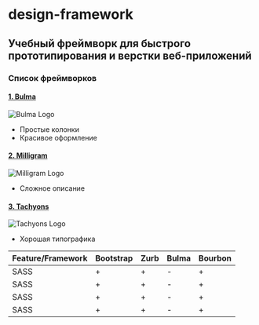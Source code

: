 # design-framework
## Учебный фреймворк для быстрого прототипирования и верстки веб-приложений
### Список фреймворков

#### [1. Bulma](http://bulma.io/)
![Bulma Logo](http://bulma.io/images/bulma-logo.png)
- Простые колонки
- Красивое оформление

#### [2. Milligram](http://milligram.io/)
![Milligram Logo](https://camo.githubusercontent.com/d922408dd39d222a2b51a4690f5d5f2f55c719b6/68747470733a2f2f6d696c6c696772616d2e6769746875622e696f2f696d616765732f7468756d626e61696c2e706e67)
- Сложное описание

#### [3. Tachyons](http://tachyons.io/)
![Tachyons Logo](https://cdn-images-1.medium.com/max/1600/1*Pyq6CYR4CMaRV0WO4MaA0w.png)
- Хорошая типографика

Feature/Framework | Bootstrap | Zurb | Bulma | Bourbon
------------ | ------------- | ------------- | ------------- | -------------
SASS | + | + | - | +
SASS | + | + | - | +
SASS | + | + | - | +
SASS | + | + | - | +
